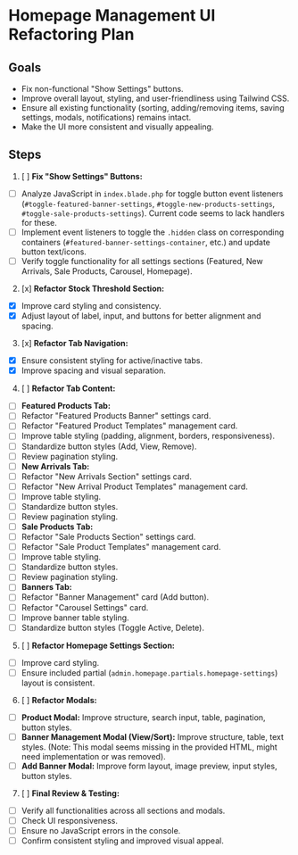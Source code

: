 # Homepage Management UI Refactoring Plan

## Goals
- Fix non-functional "Show Settings" buttons.
- Improve overall layout, styling, and user-friendliness using Tailwind CSS.
- Ensure all existing functionality (sorting, adding/removing items, saving settings, modals, notifications) remains intact.
- Make the UI more consistent and visually appealing.

## Steps

1.  [ ] **Fix "Show Settings" Buttons:**
*   [ ] Analyze JavaScript in `index.blade.php` for toggle button event listeners (`#toggle-featured-banner-settings`, `#toggle-new-products-settings`, `#toggle-sale-products-settings`). Current code seems to lack handlers for these.
*   [ ] Implement event listeners to toggle the `.hidden` class on corresponding containers (`#featured-banner-settings-container`, etc.) and update button text/icons.
*   [ ] Verify toggle functionality for all settings sections (Featured, New Arrivals, Sale Products, Carousel, Homepage).

2.  [x] **Refactor Stock Threshold Section:**
*   [x] Improve card styling and consistency.
*   [x] Adjust layout of label, input, and buttons for better alignment and spacing.

3.  [x] **Refactor Tab Navigation:**
*   [x] Ensure consistent styling for active/inactive tabs.
*   [x] Improve spacing and visual separation.

4.  [ ] **Refactor Tab Content:**
*   [ ] **Featured Products Tab:**
*   [ ] Refactor "Featured Products Banner" settings card.
*   [ ] Refactor "Featured Product Templates" management card.
*   [ ] Improve table styling (padding, alignment, borders, responsiveness).
*   [ ] Standardize button styles (Add, View, Remove).
*   [ ] Review pagination styling.
*   [ ] **New Arrivals Tab:**
*   [ ] Refactor "New Arrivals Section" settings card.
*   [ ] Refactor "New Arrival Product Templates" management card.
*   [ ] Improve table styling.
*   [ ] Standardize button styles.
*   [ ] Review pagination styling.
*   [ ] **Sale Products Tab:**
*   [ ] Refactor "Sale Products Section" settings card.
*   [ ] Refactor "Sale Product Templates" management card.
*   [ ] Improve table styling.
*   [ ] Standardize button styles.
*   [ ] Review pagination styling.
*   [ ] **Banners Tab:**
*   [ ] Refactor "Banner Management" card (Add button).
*   [ ] Refactor "Carousel Settings" card.
*   [ ] Improve banner table styling.
*   [ ] Standardize button styles (Toggle Active, Delete).

5.  [ ] **Refactor Homepage Settings Section:**
*   [ ] Improve card styling.
*   [ ] Ensure included partial (`admin.homepage.partials.homepage-settings`) layout is consistent.

6.  [ ] **Refactor Modals:**
*   [ ] **Product Modal:** Improve structure, search input, table, pagination, button styles.
*   [ ] **Banner Management Modal (View/Sort):** Improve structure, table, text styles. (Note: This modal seems missing in the provided HTML, might need implementation or was removed).
*   [ ] **Add Banner Modal:** Improve form layout, image preview, input styles, button styles.

7.  [ ] **Final Review & Testing:**
*   [ ] Verify all functionalities across all sections and modals.
*   [ ] Check UI responsiveness.
*   [ ] Ensure no JavaScript errors in the console.
*   [ ] Confirm consistent styling and improved visual appeal.